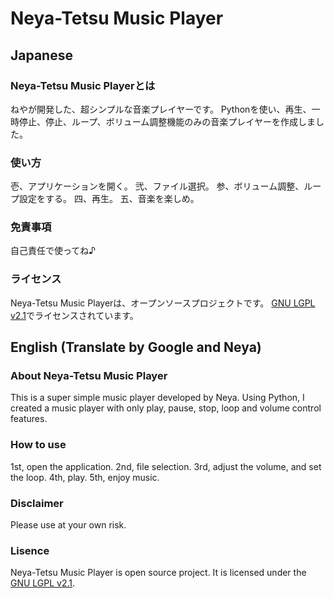 # Neya-Tetsu Music Player
## Japanese
### Neya-Tetsu Music Playerとは
ねやが開発した、超シンプルな音楽プレイヤーです。
Pythonを使い、再生、一時停止、停止、ループ、ボリューム調整機能のみの音楽プレイヤーを作成しました。
### 使い方
壱、アプリケーションを開く。
弐、ファイル選択。
参、ボリューム調整、ループ設定をする。
四、再生。
五、音楽を楽しめ。
### 免責事項
自己責任で使ってね♪
### ライセンス
Neya-Tetsu Music Playerは、オープンソースプロジェクトです。
[GNU LGPL v2.1](LISENCE)でライセンスされています。
## English (Translate by Google and Neya)
### About Neya-Tetsu Music Player
This is a super simple music player developed by Neya.
Using Python, I created a music player with only play, pause, stop, loop and volume control features.
### How to use
1st, open the application.
2nd, file selection.
3rd, adjust the volume, and set the loop.
4th, play.
5th, enjoy music.
### Disclaimer
Please use at your own risk.
### Lisence
Neya-Tetsu Music Player is open source project.
It is licensed under the [GNU LGPL v2.1](LISENCE).
